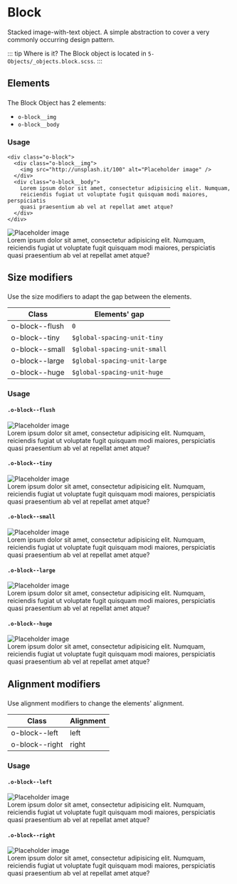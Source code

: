 # Block

Stacked image-with-text object. A simple abstraction to cover a very commonly
occurring design pattern.

::: tip Where is it?
The Block object is located in `5-Objects/_objects.block.scss`.
:::

## Elements

The Block Object has 2 elements:

- `o-block__img`
- `o-block__body`

### Usage

```html{1,2,5}
<div class="o-block">
  <div class="o-block__img">
    <img src="http://unsplash.it/100" alt="Placeholder image" />
  </div>
  <div class="o-block__body">
    Lorem ipsum dolor sit amet, consectetur adipisicing elit. Numquam,
    reiciendis fugiat ut voluptate fugit quisquam modi maiores, perspiciatis
    quasi praesentium ab vel at repellat amet atque?
  </div>
</div>
```

<div class="o-block u-mt-small">
  <div class="o-block__img">
    <img src="http://unsplash.it/100" alt="Placeholder image" />
  </div>
  <div class="o-block__body">
    Lorem ipsum dolor sit amet, consectetur adipisicing elit. Numquam, reiciendis fugiat ut voluptate fugit quisquam modi maiores, perspiciatis quasi praesentium ab vel at repellat amet atque?
  </div>
</div>

## Size modifiers

Use the size modifiers to adapt the gap between the elements.

| Class          | Elements' gap                |
| -------------- | ---------------------------- |
| o-block--flush | `0`                          |
| o-block--tiny  | `$global-spacing-unit-tiny`  |
| o-block--small | `$global-spacing-unit-small` |
| o-block--large | `$global-spacing-unit-large` |
| o-block--huge  | `$global-spacing-unit-huge`  |

### Usage

#### `.o-block--flush`

<div class="o-block o-block--flush u-mt-small">
  <div class="o-block__img">
    <img src="http://unsplash.it/100" alt="Placeholder image" />
  </div>
  <div class="o-block__body">
    Lorem ipsum dolor sit amet, consectetur adipisicing elit. Numquam, reiciendis fugiat ut voluptate fugit quisquam modi maiores, perspiciatis quasi praesentium ab vel at repellat amet atque?
  </div>
</div>

#### `.o-block--tiny`

<div class="o-block o-block--tiny u-mt-small">
  <div class="o-block__img">
    <img src="http://unsplash.it/100" alt="Placeholder image" />
  </div>
  <div class="o-block__body">
    Lorem ipsum dolor sit amet, consectetur adipisicing elit. Numquam, reiciendis fugiat ut voluptate fugit quisquam modi maiores, perspiciatis quasi praesentium ab vel at repellat amet atque?
  </div>
</div>

#### `.o-block--small`

<div class="o-block o-block--small u-mt-small">
  <div class="o-block__img">
    <img src="http://unsplash.it/100" alt="Placeholder image" />
  </div>
  <div class="o-block__body">
    Lorem ipsum dolor sit amet, consectetur adipisicing elit. Numquam, reiciendis fugiat ut voluptate fugit quisquam modi maiores, perspiciatis quasi praesentium ab vel at repellat amet atque?
  </div>
</div>

#### `.o-block--large`

<div class="o-block o-block--large u-mt-small">
  <div class="o-block__img">
    <img src="http://unsplash.it/100" alt="Placeholder image" />
  </div>
  <div class="o-block__body">
    Lorem ipsum dolor sit amet, consectetur adipisicing elit. Numquam, reiciendis fugiat ut voluptate fugit quisquam modi maiores, perspiciatis quasi praesentium ab vel at repellat amet atque?
  </div>
</div>

#### `.o-block--huge`

<div class="o-block o-block--huge u-mt-small">
  <div class="o-block__img">
    <img src="http://unsplash.it/100" alt="Placeholder image" />
  </div>
  <div class="o-block__body">
    Lorem ipsum dolor sit amet, consectetur adipisicing elit. Numquam, reiciendis fugiat ut voluptate fugit quisquam modi maiores, perspiciatis quasi praesentium ab vel at repellat amet atque?
  </div>
</div>

## Alignment modifiers

Use alignment modifiers to change the elements' alignment.

| Class          | Alignment |
| -------------- | --------- |
| o-block--left  | left      |
| o-block--right | right     |

### Usage

#### `.o-block--left`

<div class="o-block o-block--left u-mt-small">
  <div class="o-block__img">
    <img src="http://unsplash.it/100" alt="Placeholder image" />
  </div>
  <div class="o-block__body">
    Lorem ipsum dolor sit amet, consectetur adipisicing elit. Numquam, reiciendis fugiat ut voluptate fugit quisquam modi maiores, perspiciatis quasi praesentium ab vel at repellat amet atque?
  </div>
</div>

#### `.o-block--right`

<div class="o-block o-block--right u-mt-small">
  <div class="o-block__img">
    <img src="http://unsplash.it/100" alt="Placeholder image" />
  </div>
  <div class="o-block__body">
    Lorem ipsum dolor sit amet, consectetur adipisicing elit. Numquam, reiciendis fugiat ut voluptate fugit quisquam modi maiores, perspiciatis quasi praesentium ab vel at repellat amet atque?
  </div>
</div>

<style lang="scss">
@import '../../.vuepress/scss/main.scss';
@import './outline.css';

p {
  margin-block-start: 1em;
  margin-block-end: 1em;
}

h2 {
  padding-bottom: 0.3rem;
}
</style>
